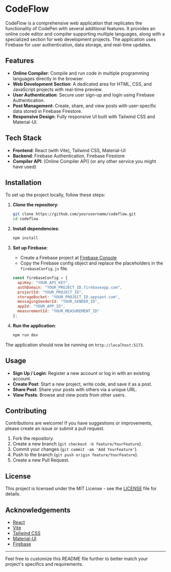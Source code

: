 # CodeFlow

CodeFlow is a comprehensive web application that replicates the functionality of CodePen with several additional features. It provides an online code editor and compiler supporting multiple languages, along with a specialized section for web development projects. The application uses Firebase for user authentication, data storage, and real-time updates.

## Features

- **Online Compiler**: Compile and run code in multiple programming languages directly in the browser.
- **Web Development Section**: A dedicated area for HTML, CSS, and JavaScript projects with real-time preview.
- **User Authentication**: Secure user sign-up and login using Firebase Authentication.
- **Post Management**: Create, share, and view posts with user-specific data stored in Firebase Firestore.
- **Responsive Design**: Fully responsive UI built with Tailwind CSS and Material-UI.

## Tech Stack

- **Frontend**: React (with Vite), Tailwind CSS, Material-UI
- **Backend**: Firebase Authentication, Firebase Firestore
- **Compiler API**: [Online Compiler API] (or any other service you might have used)

## Installation

To set up the project locally, follow these steps:

1. **Clone the repository**:
    ```sh
    git clone https://github.com/yourusername/codeflow.git
    cd codeflow
    ```

2. **Install dependencies**:
    ```sh
    npm install
    ```

3. **Set up Firebase**:
    - Create a Firebase project at [Firebase Console](https://console.firebase.google.com/)
    - Copy the Firebase config object and replace the placeholders in the `firebaseConfig.js` file.
    ```javascript
    const firebaseConfig = {
      apiKey: "YOUR_API_KEY",
      authDomain: "YOUR_PROJECT_ID.firebaseapp.com",
      projectId: "YOUR_PROJECT_ID",
      storageBucket: "YOUR_PROJECT_ID.appspot.com",
      messagingSenderId: "YOUR_SENDER_ID",
      appId: "YOUR_APP_ID",
      measurementId: "YOUR_MEASUREMENT_ID"
    };
    ```

4. **Run the application**:
    ```sh
    npm run dev
    ```

The application should now be running on `http://localhost:5173`.

## Usage

- **Sign Up / Login**: Register a new account or log in with an existing account.
- **Create Post**: Start a new project, write code, and save it as a post.
- **Share Post**: Share your posts with others via a unique URL.
- **View Posts**: Browse and view posts from other users.

## Contributing

Contributions are welcome! If you have suggestions or improvements, please create an issue or submit a pull request.

1. Fork the repository.
2. Create a new branch (`git checkout -b feature/YourFeature`).
3. Commit your changes (`git commit -am 'Add YourFeature'`).
4. Push to the branch (`git push origin feature/YourFeature`).
5. Create a new Pull Request.

## License

This project is licensed under the MIT License - see the [LICENSE](LICENSE) file for details.

## Acknowledgements

- [React](https://reactjs.org/)
- [Vite](https://vitejs.dev/)
- [Tailwind CSS](https://tailwindcss.com/)
- [Material-UI](https://mui.com/)
- [Firebase](https://firebase.google.com/)

---

Feel free to customize this README file further to better match your project's specifics and requirements.